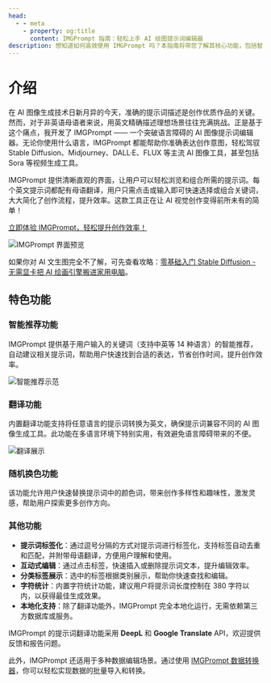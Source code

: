 ```yaml
---
head:
  - - meta
    - property: og:title
      content: IMGPrompt 指南：轻松上手 AI 绘图提示词编辑器
description: 想知道如何高效使用 IMGPrompt 吗？本指南将带您了解其核心功能，包括智能推荐、多语言翻译及高级编辑技巧，助您快速掌握 AI 绘图提示词的奥秘，提升创作水平。
---
```


# 介绍

在 AI 图像生成技术日新月异的今天，准确的提示词描述是创作优质作品的关键。然而，对于非英语母语者来说，用英文精确描述理想场景往往充满挑战。正是基于这个痛点，我开发了 IMGPrompt —— 一个突破语言障碍的 AI 图像提示词编辑器。无论你使用什么语言，IMGPrompt 都能帮助你准确表达创作意图，轻松驾驭 Stable Diffusion、Midjourney、DALL·E、FLUX 等主流 AI 图像工具，甚至包括 Sora 等视频生成工具。

IMGPrompt 提供清晰直观的界面，让用户可以轻松浏览和组合所需的提示词。每个英文提示词都配有母语翻译，用户只需点击或输入即可快速选择或组合关键词，大大简化了创作流程，提升效率。这款工具正在让 AI 视觉创作变得前所未有的简单！

[立即体验 IMGPrompt，轻松提升创作效率！](https://prompt.newzone.top/app/zh)

![IMGPrompt 界面预览](https://img.newzone.top/2024-10-23-18-31-38.png?imageMogr2/format/webp)

如果你对 AI 文生图完全不了解，可先查看攻略：[零基础入门 Stable Diffusion - 无需显卡把 AI 绘画引擎搬进家用电脑](https://newzone.top/posts/2022-09-05-stable_diffusion_ai_painting.html)。

## 特色功能

### 智能推荐功能

IMGPrompt 提供基于用户输入的关键词（支持中英等 14 种语言）的智能推荐，自动建议相关提示词，帮助用户快速找到合适的表达，节省创作时间，提升创作效率。

![智能推荐示范](https://img.newzone.top/gif/imgprompt-ai-suggestions.webp)

### 翻译功能

内置翻译功能支持将任意语言的提示词转换为英文，确保提示词兼容不同的 AI 图像生成工具。此功能在多语言环境下特别实用，有效避免语言障碍带来的不便。

![翻译展示](https://img.newzone.top/gif/imgprompt-translate.webp)

### 随机换色功能

该功能允许用户快速替换提示词中的颜色词，带来创作多样性和趣味性，激发灵感，帮助用户探索更多创作方向。

### 其他功能

- **提示词标签化**：通过逗号分隔的方式对提示词进行标签化，支持标签自动去重和匹配，并附带母语翻译，方便用户理解和使用。
- **互动式编辑**：通过点击标签，快速插入或删除提示词文本，提升编辑效率。
- **分类标签展示**：选中的标签根据类别展示，帮助你快速查找和编辑。
- **字符统计**：内置字符统计功能，建议用户将提示词长度控制在 380 字符以内，以获得最佳生成效果。
- **本地化支持**：除了翻译功能外，IMGPrompt 完全本地化运行，无需依赖第三方数据库或服务。

IMGPrompt 的提示词翻译功能采用 **DeepL** 和 **Google Translate** API，欢迎提供反馈和报告问题。

此外，IMGPrompt 还适用于多种数据编辑场景。通过使用 [IMGPrompt 数据转换器](https://tools.newzone.top/data-parser/img-prompt)，你可以轻松实现数据的批量导入和转换。

